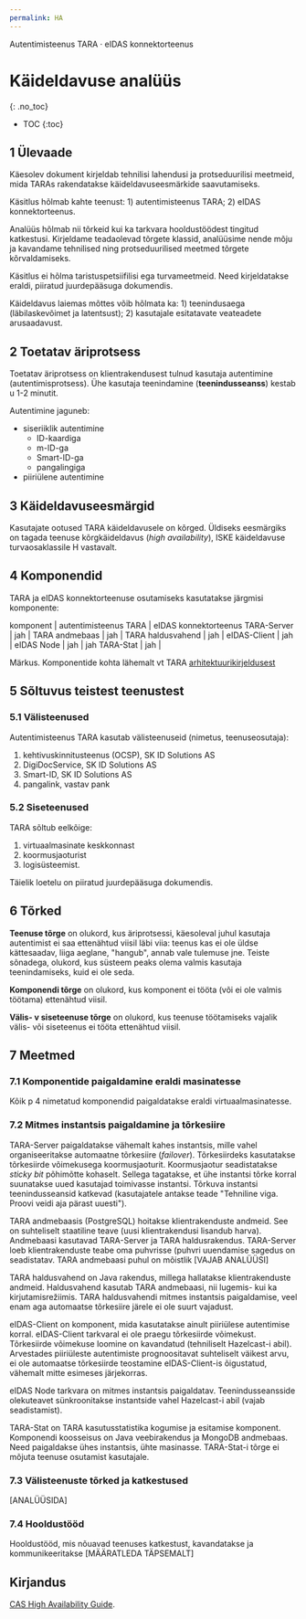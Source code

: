 ```yaml
---
permalink: HA
---
```


Autentimisteenus TARA · eIDAS konnektorteenus

# Käideldavuse analüüs
{: .no_toc}

- TOC
{:toc}

## 1 Ülevaade

Käesolev dokument kirjeldab tehnilisi lahendusi ja protseduurilisi meetmeid, mida TARAs rakendatakse käideldavuseesmärkide saavutamiseks.

Käsitlus hõlmab kahte teenust: 1) autentimisteenus TARA; 2) eIDAS konnektorteenus.

Analüüs hõlmab nii tõrkeid kui ka tarkvara hooldustöödest tingitud katkestusi. Kirjeldame teadaolevad tõrgete klassid, analüüsime nende mõju ja kavandame tehnilised ning protseduurilised meetmed tõrgete kõrvaldamiseks.

Käsitlus ei hõlma taristuspetsiifilisi ega turvameetmeid. Need kirjeldatakse eraldi, piiratud juurdepääsuga dokumendis.

Käideldavus laiemas mõttes võib hõlmata ka: 1) teenindusaega (läbilaskevõimet ja latentsust); 2) kasutajale esitatavate veateadete arusaadavust.

## 2 Toetatav äriprotsess

Toetatav äriprotsess on klientrakendusest tulnud kasutaja autentimine (autentimisprotsess). Ühe kasutaja teenindamine (**teenindusseanss**) kestab u 1-2 minutit. 

 Autentimine jaguneb:

- siseriiklik autentimine
  - ID-kaardiga
  - m-ID-ga
  - Smart-ID-ga
  - pangalingiga
- piiriülene autentimine

## 3 Käideldavuseesmärgid

Kasutajate ootused TARA käideldavusele on kõrged. Üldiseks eesmärgiks on tagada teenuse kõrgkäideldavus (_high availability_), ISKE käideldavuse turvaosaklassile H vastavalt. 

## 4 Komponendid

TARA ja eIDAS konnektorteenuse osutamiseks kasutatakse järgmisi komponente:

komponent | autentimisteenus TARA | eIDAS konnektorteenus
TARA-Server | jah | 
TARA andmebaas | jah |
TARA haldusvahend | jah |
eIDAS-Client | jah |
eIDAS Node | jah | jah
TARA-Stat | jah | 

Märkus. Komponentide kohta lähemalt vt TARA [arhitektuurikirjeldusest](Arhitektuurikirjeldus)

## 5 Sõltuvus teistest teenustest

### 5.1 Välisteenused

Autentimisteenus TARA kasutab välisteenuseid (nimetus, teenuseosutaja):
1) kehtivuskinnitusteenus (OCSP), SK ID Solutions AS
2) DigiDocService, SK ID Solutions AS
3) Smart-ID, SK ID Solutions AS
4) pangalink, vastav pank

### 5.2 Siseteenused

TARA sõltub eelkõige:

1) virtuaalmasinate keskkonnast
2) koormusjaoturist
3) logisüsteemist.

Täielik loetelu on piiratud juurdepääsuga dokumendis.

## 6 Tõrked

**Teenuse tõrge** on olukord, kus äriprotsessi, käesoleval juhul kasutaja autentimist ei saa ettenähtud viisil läbi viia: teenus kas ei ole üldse kättesaadav, liiga aeglane, "hangub", annab vale tulemuse jne. Teiste sõnadega, olukord, kus süsteem peaks olema valmis kasutaja teenindamiseks, kuid ei ole seda.

**Komponendi tõrge** on olukord, kus komponent ei tööta (või ei ole valmis töötama) ettenähtud viisil.

**Välis- v siseteenuse tõrge** on olukord, kus teenuse töötamiseks vajalik välis- või siseteenus ei tööta ettenähtud viisil.

## 7 Meetmed

### 7.1 Komponentide paigaldamine eraldi masinatesse

Kõik p 4 nimetatud komponendid paigaldatakse eraldi virtuaalmasinatesse.

### 7.2 Mitmes instantsis paigaldamine ja tõrkesiire

TARA-Server paigaldatakse vähemalt kahes instantsis, mille vahel organiseeritakse automaatne tõrkesiire (_failover_). Tõrkesiirdeks kasutatakse tõrkesiirde võimekusega koormusjaoturit. Koormusjaotur seadistatakse _sticky bit_ põhimõtte kohaselt. Sellega tagatakse, et ühe instantsi tõrke korral suunatakse uued kasutajad toimivasse instantsi. Tõrkuva instantsi teenindusseansid katkevad (kasutajatele antakse teade "Tehniline viga. Proovi veidi aja pärast uuesti").

TARA andmebaasis (PostgreSQL) hoitakse klientrakenduste andmeid. See on suhteliselt staatiline teave (uusi klientrakendusi lisandub harva). Andmebaasi kasutavad TARA-Server ja TARA haldusrakendus. TARA-Server loeb klientrakenduste teabe oma puhvrisse (puhvri uuendamise sagedus on seadistatav. TARA andmebaasi puhul on mõistlik [VAJAB ANALÜÜSI]

TARA haldusvahend on Java rakendus, millega hallatakse klientrakenduste andmeid. Haldusvahend kasutab TARA andmebaasi, nii lugemis- kui ka kirjutamisrežiimis. TARA haldusvahendi mitmes instantsis paigaldamise, veel enam aga automaatse tõrkesiire järele ei ole suurt vajadust.

eIDAS-Client on komponent, mida kasutatakse ainult piiriülese autentimise korral. eIDAS-Client tarkvaral ei ole praegu tõrkesiirde võimekust. Tõrkesiirde võimekuse loomine on kavandatud (tehniliselt Hazelcast-i abil). Arvestades piiriüleste autentimiste prognoositavat suhteliselt väikest arvu, ei ole automaatse tõrkesiirde teostamine eIDAS-Client-is õigustatud, vähemalt mitte esimeses järjekorras.

eIDAS Node tarkvara on mitmes instantsis paigaldatav. Teenindusseansside olekuteavet sünkroonitakse instantside vahel Hazelcast-i abil (vajab seadistamist).  

TARA-Stat on TARA kasutusstatistika kogumise ja esitamise komponent. Komponendi koosseisus on Java veebirakendus ja MongoDB andmebaas. Need paigaldakse ühes instantsis, ühte masinasse. TARA-Stat-i tõrge ei mõjuta teenuse osutamist kasutajale.

### 7.3 Välisteenuste tõrked ja katkestused

[ANALÜÜSIDA]

### 7.4 Hooldustööd

Hooldustööd, mis nõuavad teenuses katkestust, kavandatakse ja kommunikeeritakse [MÄÄRATLEDA TÄPSEMALT]

## Kirjandus

[CAS High Availability Guide](https://apereo.github.io/cas/4.2.x/planning/High-Availability-Guide.html).






